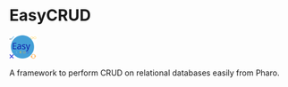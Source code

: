 # EasyCRUD
<img src="https://raw.githubusercontent.com/juliendelplanque/EasyCRUD/master/doc/logo.svg" width="48">

A framework to perform CRUD on relational databases easily from Pharo.
